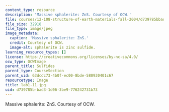 ```yaml
---
content_type: resource
description: 'Massive sphalerite: ZnS. Courtesy of OCW.'
file: courses/12-108-structure-of-earth-materials-fall-2004/d739785bbad31d063be9776242731b73_lab1-11.jpg
file_size: 32918
file_type: image/jpeg
image_metadata:
  caption: 'Massive sphalerite: ZnS.'
  credit: Courtesy of OCW.
  image-alt: sphalerite is zinc sulfide.
learning_resource_types: []
license: https://creativecommons.org/licenses/by-nc-sa/4.0/
ocw_type: OCWImage
parent_title: Sulfides
parent_type: CourseSection
parent_uid: 63dcdc73-4b0f-ec00-8bde-580930401c67
resourcetype: Image
title: lab1-11.jpg
uid: d739785b-bad3-1d06-3be9-776242731b73
---
```

Massive sphalerite: ZnS. Courtesy of OCW.
